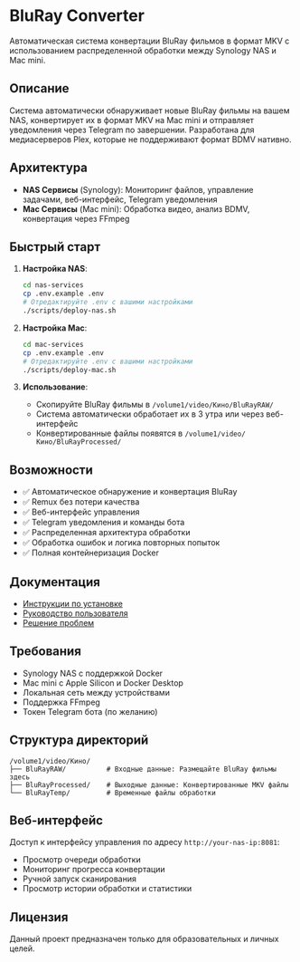 # BluRay Converter

Автоматическая система конвертации BluRay фильмов в формат MKV с использованием распределенной обработки между Synology NAS и Mac mini.

## Описание

Система автоматически обнаруживает новые BluRay фильмы на вашем NAS, конвертирует их в формат MKV на Mac mini и отправляет уведомления через Telegram по завершении. Разработана для медиасерверов Plex, которые не поддерживают формат BDMV нативно.

## Архитектура

- **NAS Сервисы** (Synology): Мониторинг файлов, управление задачами, веб-интерфейс, Telegram уведомления
- **Mac Сервисы** (Mac mini): Обработка видео, анализ BDMV, конвертация через FFmpeg

## Быстрый старт

1. **Настройка NAS**:
   ```bash
   cd nas-services
   cp .env.example .env
   # Отредактируйте .env с вашими настройками
   ./scripts/deploy-nas.sh
   ```

2. **Настройка Mac**:
   ```bash
   cd mac-services
   cp .env.example .env
   # Отредактируйте .env с вашими настройками
   ./scripts/deploy-mac.sh
   ```

3. **Использование**:
   - Скопируйте BluRay фильмы в `/volume1/video/Кино/BluRayRAW/`
   - Система автоматически обработает их в 3 утра или через веб-интерфейс
   - Конвертированные файлы появятся в `/volume1/video/Кино/BluRayProcessed/`

## Возможности

- ✅ Автоматическое обнаружение и конвертация BluRay
- ✅ Remux без потери качества
- ✅ Веб-интерфейс управления
- ✅ Telegram уведомления и команды бота
- ✅ Распределенная архитектура обработки
- ✅ Обработка ошибок и логика повторных попыток
- ✅ Полная контейнеризация Docker

## Документация

- [Инструкции по установке](docs/SETUP_RU.md)
- [Руководство пользователя](docs/USAGE_RU.md)
- [Решение проблем](docs/TROUBLESHOOTING.md)

## Требования

- Synology NAS с поддержкой Docker
- Mac mini с Apple Silicon и Docker Desktop
- Локальная сеть между устройствами
- Поддержка FFmpeg
- Токен Telegram бота (по желанию)

## Структура директорий

```
/volume1/video/Кино/
├── BluRayRAW/          # Входные данные: Размещайте BluRay фильмы здесь
├── BluRayProcessed/    # Выходные данные: Конвертированные MKV файлы
└── BluRayTemp/         # Временные файлы обработки
```

## Веб-интерфейс

Доступ к интерфейсу управления по адресу `http://your-nas-ip:8081`:
- Просмотр очереди обработки
- Мониторинг прогресса конвертации
- Ручной запуск сканирования
- Просмотр истории обработки и статистики

## Лицензия

Данный проект предназначен только для образовательных и личных целей.